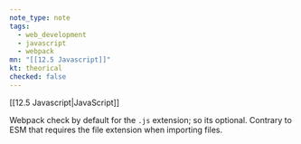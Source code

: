 ```yaml
---
note_type: note
tags:
  - web_development
  - javascript
  - webpack
mn: "[[12.5 Javascript]]"
kt: theorical
checked: false
---
```

[[12.5 Javascript|JavaScript]]

Webpack check by default for the `.js` extension; so its optional. Contrary to ESM that requires the file extension when importing files. 
